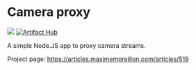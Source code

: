 # Camera proxy

[<img src="https://img.shields.io/docker/pulls/moreillon/camera-proxy?logo=docker">](https://hub.docker.com/repository/docker/moreillon/camera-proxy)
[![Artifact Hub](https://img.shields.io/endpoint?url=https://artifacthub.io/badge/repository/camera-viewer)](https://artifacthub.io/packages/search?repo=camera-viewer)

A simple Node.JS app to proxy camera streams.

Project page: https://articles.maximemoreillon.com/articles/519

